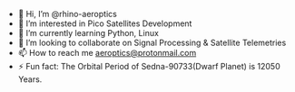- 👋 Hi, I’m @rhino-aeroptics
- 👀 I’m interested in Pico Satellites Development
- 🌱 I’m currently learning Python, Linux
- 💞️ I’m looking to collaborate on Signal Processing & Satellite Telemetries
- 📫 How to reach me aeroptics@protonmail.com
- ⚡ Fun fact: The Orbital Period of Sedna-90733(Dwarf Planet) is 12050 Years.
<!---
rhino-aeroptics/rhino-aeroptics is a ✨ special ✨ repository because its `README.md` (this file) appears on your GitHub profile.
You can click the Preview link to take a look at your changes.
--->
